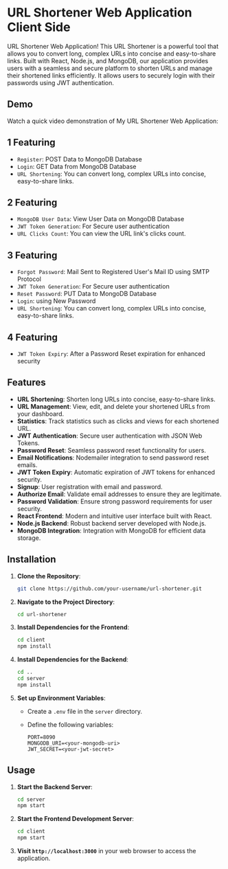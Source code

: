 # URL Shortener Web Application Client Side

URL Shortener Web Application! This URL Shortener is a powerful tool that allows you to convert long, complex URLs into concise and easy-to-share links. Built with React, Node.js, and MongoDB, our application provides users with a seamless and secure platform to shorten URLs and manage their shortened links efficiently. It allows users to securely login with their passwords using JWT authentication.

## Demo 

Watch a quick video demonstration of My URL Shortener Web Application:

## **1 Featuring** 
   - `Register`: POST Data to MongoDB Database
   - `Login`: GET Data from MongoDB Database
   - `URL Shortening`: You can convert long, complex URLs into concise, easy-to-share links.




## **2 Featuring** 
   - `MongoDB User Data`: View User Data on MongoDB Database
   - `JWT Token Generation`: For Secure user authentication
   - `URL Clicks Count`: You can view the URL link's clicks count.



## **3 Featuring** 
   - `Forgot Password`: Mail Sent to Registered User's Mail ID using SMTP Protocol
   - `JWT Token Generation`: For Secure user authentication
   - `Reset Password`: PUT Data to MongoDB Database
   - `Login`: using New Password
   - `URL Shortening`: You can convert long, complex URLs into concise, easy-to-share links.




## **4 Featuring** 
   - `JWT Token Expiry`: After a Password Reset expiration for enhanced security





## Features 

- **URL Shortening**: Shorten long URLs into concise, easy-to-share links.
- **URL Management**: View, edit, and delete your shortened URLs from your dashboard.
- **Statistics**: Track statistics such as clicks and views for each shortened URL.
- **JWT Authentication**: Secure user authentication with JSON Web Tokens.
- **Password Reset**: Seamless password reset functionality for users.
- **Email Notifications**: Nodemailer integration to send password reset emails.
- **JWT Token Expiry**: Automatic expiration of JWT tokens for enhanced security.
- **Signup**: User registration with email and password.
- **Authorize Email**: Validate email addresses to ensure they are legitimate.
- **Password Validation**: Ensure strong password requirements for user security.
- **React Frontend**: Modern and intuitive user interface built with React.
- **Node.js Backend**: Robust backend server developed with Node.js.
- **MongoDB Integration**: Integration with MongoDB for efficient data storage.






## Installation

1. **Clone the Repository**:

   ```bash
   git clone https://github.com/your-username/url-shortener.git
   ```

2. **Navigate to the Project Directory**:

   ```bash
   cd url-shortener
   ```

3. **Install Dependencies for the Frontend**:

   ```bash
   cd client
   npm install
   ```

4. **Install Dependencies for the Backend**:

   ```bash
   cd ..
   cd server
   npm install
   ```

5. **Set up Environment Variables**:

   - Create a `.env` file in the `server` directory.
   - Define the following variables:

     ```plaintext
     PORT=8090
     MONGODB_URI=<your-mongodb-uri>
     JWT_SECRET=<your-jwt-secret>
     ```
## Usage 

1. **Start the Backend Server**:

   ```bash
   cd server
   npm start
   ```

2. **Start the Frontend Development Server**:

   ```bash
   cd client
   npm start
   ```

3. **Visit `http://localhost:3000`** in your web browser to access the application.
